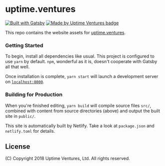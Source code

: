# uptime.ventures

[![Built with Gatsby](https://img.shields.io/badge/powered_by-Gatsby-6a4e9a.svg)](https://www.gatsbyjs.org)
[![Made by Uptime Ventures
badge](https://img.shields.io/badge/made_by-Uptime_Ventures-fcb040.svg)](https://www.uptime.ventures)

This repo contains the website assets for
[uptime.ventures](https://www.uptime.ventures).

### Getting Started

To begin, install all dependencies like usual. This project is configured to use `yarn` by default. `npm`, wonderful as it is, doesn't cooperate with Gatsby all that well.

Once installation is complete, `yarn start` will launch a development server on [`localhost:8000`](http://localhost:8000).

### Building for Production

When you're finished editing, `yarn build` will compile source files `src/`, combined with content from source directories (above) and output the built site in `public/`.

This site is automatically built by Netlify. Take a look at `package.json` and `netlify.toml` for details.

## License

(C) Copyright 2018 Uptime Ventures, Ltd. All rights reserved.
